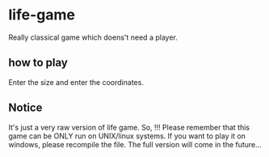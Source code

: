 # life-game
Really classical game which doens't need a player.

## how to play
Enter the size and enter the coordinates.

## Notice
It's just a very raw version of life game.
So,
!!! Please remember that this game can be ONLY run on UNIX/linux systems.
If you want to play it on windows, please recompile the file.
The full version will come in the future...
